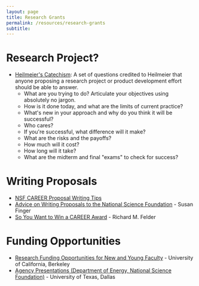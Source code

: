 ```yaml
---
layout: page
title: Research Grants
permalink: /resources/research-grants
subtitle:
---
```


<h1>Research Project?</h1>
<ul>
	<li><a title="Heilmeier's Catechism" href="http://en.wikipedia.org/wiki/George_H._Heilmeier#Heilmeier.27s_Catechism" target="_blank">Heilmeier's Catechism</a>: A set of questions credited to Heilmeier that anyone proposing a research project or product development effort should be able to answer.<sup id="cite_ref-1"><a href="http://en.wikipedia.org/wiki/George_H._Heilmeier#cite_note-1">
</a></sup>
<ul>
	<li>What are you trying to do? Articulate your objectives using absolutely no jargon.</li>
	<li>How is it done today, and what are the limits of current practice?</li>
	<li>What's new in your approach and why do you think it will be successful?</li>
	<li>Who cares?</li>
	<li>If you're successful, what difference will it make?</li>
	<li>What are the risks and the payoffs?</li>
	<li>How much will it cost?</li>
	<li>How long will it take?</li>
	<li>What are the midterm and final "exams" to check for success?</li>
</ul>
</li>
</ul>
<h1>Writing Proposals</h1>
<ul>
	<li><a title="" href="http://orsp.rutgers.edu/Workshops/career.pdf" rel="nofollow">NSF CAREER Proposal Writing Tips</a></li>
	<li><a title="" href="http://www.cs.cmu.edu/~sfinger/advice/advice.html" rel="nofollow">Advice on Writing Proposals to the National Science Foundation</a> - Susan Finger</li>
	<li><a title="" href="http://www4.ncsu.edu/unity/lockers/users/f/felder/public/Columns/Career-Award.html" rel="nofollow">So You Want to Win a CAREER Award</a> - Richard M. Felder</li>
</ul>
<div></div>
<h1>Funding Opportunities</h1>
<ul>
	<li><a title="" href="http://www.spo.berkeley.edu/Fund/newfaculty.html" rel="nofollow">Research Funding Opportunities for New and Young Faculty</a> - University of California, Berkeley</li>
	<li><a title="" href="http://www.utdallas.edu/research/osp/presentations.html" rel="nofollow">Agency Presentations (Department of Energy, National Science Foundation)</a> - University of Texas, Dallas</li>
</ul>
